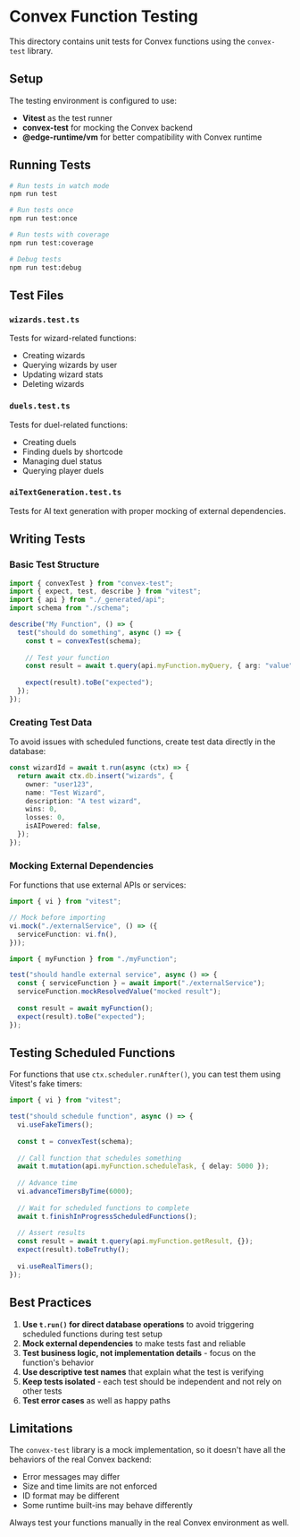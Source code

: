 # Convex Function Testing

This directory contains unit tests for Convex functions using the `convex-test` library.

## Setup

The testing environment is configured to use:
- **Vitest** as the test runner
- **convex-test** for mocking the Convex backend
- **@edge-runtime/vm** for better compatibility with Convex runtime

## Running Tests

```bash
# Run tests in watch mode
npm run test

# Run tests once
npm run test:once

# Run tests with coverage
npm run test:coverage

# Debug tests
npm run test:debug
```

## Test Files

### `wizards.test.ts`
Tests for wizard-related functions:
- Creating wizards
- Querying wizards by user
- Updating wizard stats
- Deleting wizards

### `duels.test.ts`
Tests for duel-related functions:
- Creating duels
- Finding duels by shortcode
- Managing duel status
- Querying player duels

### `aiTextGeneration.test.ts`
Tests for AI text generation with proper mocking of external dependencies.

## Writing Tests

### Basic Test Structure

```typescript
import { convexTest } from "convex-test";
import { expect, test, describe } from "vitest";
import { api } from "./_generated/api";
import schema from "./schema";

describe("My Function", () => {
  test("should do something", async () => {
    const t = convexTest(schema);
    
    // Test your function
    const result = await t.query(api.myFunction.myQuery, { arg: "value" });
    
    expect(result).toBe("expected");
  });
});
```

### Creating Test Data

To avoid issues with scheduled functions, create test data directly in the database:

```typescript
const wizardId = await t.run(async (ctx) => {
  return await ctx.db.insert("wizards", {
    owner: "user123",
    name: "Test Wizard",
    description: "A test wizard",
    wins: 0,
    losses: 0,
    isAIPowered: false,
  });
});
```

### Mocking External Dependencies

For functions that use external APIs or services:

```typescript
import { vi } from "vitest";

// Mock before importing
vi.mock("./externalService", () => ({
  serviceFunction: vi.fn(),
}));

import { myFunction } from "./myFunction";

test("should handle external service", async () => {
  const { serviceFunction } = await import("./externalService");
  serviceFunction.mockResolvedValue("mocked result");
  
  const result = await myFunction();
  expect(result).toBe("expected");
});
```

## Testing Scheduled Functions

For functions that use `ctx.scheduler.runAfter()`, you can test them using Vitest's fake timers:

```typescript
import { vi } from "vitest";

test("should schedule function", async () => {
  vi.useFakeTimers();
  
  const t = convexTest(schema);
  
  // Call function that schedules something
  await t.mutation(api.myFunction.scheduleTask, { delay: 5000 });
  
  // Advance time
  vi.advanceTimersByTime(6000);
  
  // Wait for scheduled functions to complete
  await t.finishInProgressScheduledFunctions();
  
  // Assert results
  const result = await t.query(api.myFunction.getResult, {});
  expect(result).toBeTruthy();
  
  vi.useRealTimers();
});
```

## Best Practices

1. **Use `t.run()` for direct database operations** to avoid triggering scheduled functions during test setup
2. **Mock external dependencies** to make tests fast and reliable
3. **Test business logic, not implementation details** - focus on the function's behavior
4. **Use descriptive test names** that explain what the test is verifying
5. **Keep tests isolated** - each test should be independent and not rely on other tests
6. **Test error cases** as well as happy paths

## Limitations

The `convex-test` library is a mock implementation, so it doesn't have all the behaviors of the real Convex backend:
- Error messages may differ
- Size and time limits are not enforced
- ID format may be different
- Some runtime built-ins may behave differently

Always test your functions manually in the real Convex environment as well.